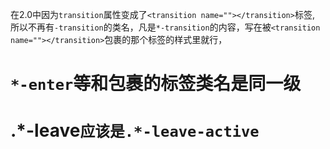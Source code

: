 在2.0中因为`transition`属性变成了`<transition name=""></transition>`标签,
所以不再有`-transition`的类名，凡是`*-transition`的内容，写在被`<transition name=""></transition>`包裹的那个标签的样式里就行，
# `*-enter`等和包裹的标签类名是同一级
# .*-leave`应该是.*-leave-active`